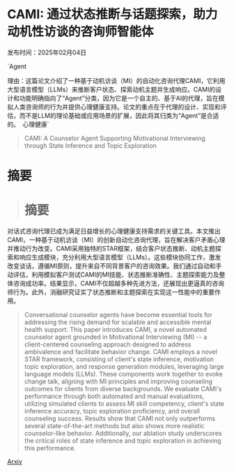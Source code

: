 # CAMI: 通过状态推断与话题探索，助力动机性访谈的咨询师智能体

发布时间：2025年02月04日

`Agent

理由：这篇论文介绍了一种基于动机访谈（MI）的自动化咨询代理CAMI，它利用大型语言模型（LLMs）来推断客户状态、探索动机主题并生成响应。CAMI的设计和功能明确指向了“Agent”分类，因为它是一个自主的、基于AI的代理，旨在模拟人类咨询师的行为并提供心理健康支持。论文的重点在于代理的设计、实现和评估，而不是LLM的理论基础或应用场景的扩展，因此将其归类为“Agent”是合适的。` `心理健康`

> CAMI: A Counselor Agent Supporting Motivational Interviewing through State Inference and Topic Exploration

# 摘要

> # 摘要
对话式咨询代理已成为满足日益增长的心理健康支持需求的关键工具。本文推出CAMI，一种基于动机访谈（MI）的创新自动化咨询代理，旨在解决客户矛盾心理并推动行为改变。CAMI采用独特的STAR框架，结合客户状态推断、动机主题探索和响应生成模块，充分利用大型语言模型（LLMs）。这些模块协同工作，激发改变谈话，遵循MI原则，提升来自不同背景客户的咨询效果。我们通过自动和手动评估，利用模拟客户测试CAMI的MI技能、状态推断准确性、主题探索能力及整体咨询成功率。结果显示，CAMI不仅超越多种先进方法，还展现出更逼真的咨询师行为。此外，消融研究证实了状态推断和主题探索在实现这一性能中的重要作用。

> Conversational counselor agents have become essential tools for addressing the rising demand for scalable and accessible mental health support. This paper introduces CAMI, a novel automated counselor agent grounded in Motivational Interviewing (MI) -- a client-centered counseling approach designed to address ambivalence and facilitate behavior change. CAMI employs a novel STAR framework, consisting of client's state inference, motivation topic exploration, and response generation modules, leveraging large language models (LLMs). These components work together to evoke change talk, aligning with MI principles and improving counseling outcomes for clients from diverse backgrounds. We evaluate CAMI's performance through both automated and manual evaluations, utilizing simulated clients to assess MI skill competency, client's state inference accuracy, topic exploration proficiency, and overall counseling success. Results show that CAMI not only outperforms several state-of-the-art methods but also shows more realistic counselor-like behavior. Additionally, our ablation study underscores the critical roles of state inference and topic exploration in achieving this performance.

[Arxiv](https://arxiv.org/abs/2502.02807)